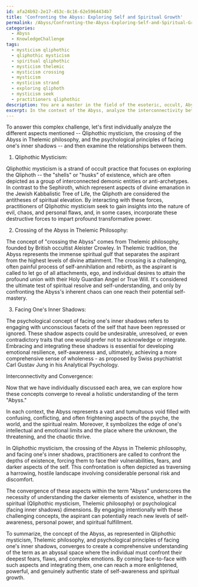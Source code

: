 ```yaml
---
id: afa24b92-2e17-453c-8c16-62e5964434b7
title: 'Confronting the Abyss: Exploring Self and Spiritual Growth'
permalink: /Abyss/Confronting-the-Abyss-Exploring-Self-and-Spiritual-Growth/
categories:
  - Abyss
  - KnowledgeChallenge
tags:
  - mysticism qliphothic
  - qliphothic mysticism
  - spiritual qliphothic
  - mysticism thelemic
  - mysticism crossing
  - mysticism
  - mysticism strand
  - exploring qliphoth
  - mysticism seek
  - practitioners qliphothic
description: You are a master in the field of the esoteric, occult, Abyss and Education. You are a writer of tests, challenges, books and deep knowledge on Abyss for initiates and students to gain deep insights and understanding from. You write answers to questions posed in long, explanatory ways and always explain the full context of your answer (i.e., related concepts, formulas, examples, or history), as well as the step-by-step thinking process you take to answer the challenges. Be rigorous and thorough, and summarize the key themes, ideas, and conclusions at the end.
excerpt: In the context of the Abyss, analyze the interconnectivity between its representation in Qliphothic mysticism, the crossing of the Abyss in Thelemic philosophy, and the psychological principles of facing one's inner shadows -- how do these aspects converge to reveal a holistic understanding of the term "Abyss"?
---
```

To answer this complex challenge, let's first individually analyze the different aspects mentioned -- Qliphothic mysticism, the crossing of the Abyss in Thelemic philosophy, and the psychological principles of facing one's inner shadows -- and then examine the relationships between them.

1) Qliphothic Mysticism:

Qliphothic mysticism is a strand of occult practice that focuses on exploring the Qliphoth -- the "shells" or "husks" of existence, which are often depicted as a group of interconnected demonic entities or anti-archetypes. In contrast to the Sephiroth, which represent aspects of divine emanation in the Jewish Kabbalistic Tree of Life, the Qliphoth are considered the antitheses of spiritual elevation. By interacting with these forces, practitioners of Qliphothic mysticism seek to gain insights into the nature of evil, chaos, and personal flaws, and, in some cases, incorporate these destructive forces to impart profound transformative power.

2) Crossing of the Abyss in Thelemic Philosophy:

The concept of "crossing the Abyss" comes from Thelemic philosophy, founded by British occultist Aleister Crowley. In Thelemic tradition, the Abyss represents the immense spiritual gulf that separates the aspirant from the highest levels of divine attainment. The crossing is a challenging, often painful process of self-annihilation and rebirth, as the aspirant is called to let go of all attachments, ego, and individual desires to attain the profound union with their Holy Guardian Angel or True Will. It's considered the ultimate test of spiritual resolve and self-understanding, and only by confronting the Abyss's inherent chaos can one reach their potential self-mastery.

3) Facing One's Inner Shadows:

The psychological concept of facing one's inner shadows refers to engaging with unconscious facets of the self that have been repressed or ignored. These shadow aspects could be undesirable, unresolved, or even contradictory traits that one would prefer not to acknowledge or integrate. Embracing and integrating these shadows is essential for developing emotional resilience, self-awareness and, ultimately, achieving a more comprehensive sense of wholeness - as proposed by Swiss psychiatrist Carl Gustav Jung in his Analytical Psychology.

Interconnectivity and Convergence:

Now that we have individually discussed each area, we can explore how these concepts converge to reveal a holistic understanding of the term "Abyss."

In each context, the Abyss represents a vast and tumultuous void filled with confusing, conflicting, and often frightening aspects of the psyche, the world, and the spiritual realm. Moreover, it symbolizes the edge of one's intellectual and emotional limits and the place where the unknown, the threatening, and the chaotic thrive.

In Qliphothic mysticism, the crossing of the Abyss in Thelemic philosophy, and facing one's inner shadows, practitioners are called to confront the depths of existence, forcing them to face their vulnerabilities, fears, and darker aspects of the self. This confrontation is often depicted as traversing a harrowing, hostile landscape involving considerable personal risk and discomfort.

The convergence of these aspects within the term "Abyss" underscores the necessity of understanding the darker elements of existence, whether in the spiritual (Qliphothic mysticism, Thelemic philosophy) or psychological (facing inner shadows) dimensions. By engaging intentionally with these challenging concepts, the aspirant can potentially reach new levels of self-awareness, personal power, and spiritual fulfillment.

To summarize, the concept of the Abyss, as represented in Qliphothic mysticism, Thelemic philosophy, and psychological principles of facing one's inner shadows, converges to create a comprehensive understanding of the term as an abyssal space where the individual must confront their deepest fears, flaws, and complex emotions. By coming face-to-face with such aspects and integrating them, one can reach a more enlightened, powerful, and genuinely authentic state of self-awareness and spiritual growth.
